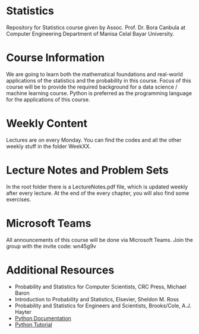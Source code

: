 # Statistics
Repository for Statistics course given by Assoc. Prof. Dr. Bora Canbula 
at Computer Engineering Department of Manisa Celal Bayar University.

# Course Information
We are going to learn both the mathematical foundations and real-world applications of the statistics and the probability in this course. Focus of this course will be to provide the required background for a data science / machine learning course. Python is preferred as the programming language for the applications of this course.

# Weekly Content
Lectures are on every Monday. You can find the codes and all the other weekly stuff in the folder WeekXX.

# Lecture Notes and Problem Sets
In the root folder there is a LectureNotes.pdf file, which is updated weekly after every lecture. 
At the end of the every chapter, you will also find some exercises.

# Microsoft Teams
All announcements of this course will be done via Microsoft Teams. Join the group with the invite code: wn45g9v

# Additional Resources
- Probability and Statistics for Computer Scientists, CRC Press, Michael Baron
- Introduction to Probability and Statistics, Elsevier, Sheldon M. Ross
- Probability and Statistics for Engineers and Scientists, Brooks/Cole, A.J. Hayter
- [Python Documentation](https://docs.python.org/3/)
- [Python Tutorial](https://docs.python.org/3/tutorial/index.html)
